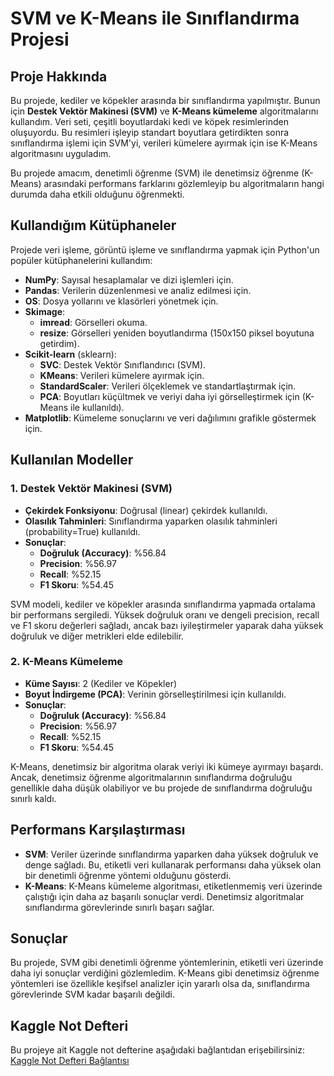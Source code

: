 # SVM ve K-Means ile Sınıflandırma Projesi

## Proje Hakkında

Bu projede, kediler ve köpekler arasında bir sınıflandırma yapılmıştır. Bunun için **Destek Vektör Makinesi (SVM)** ve **K-Means kümeleme** algoritmalarını kullandım. Veri seti, çeşitli boyutlardaki kedi ve köpek resimlerinden oluşuyordu. Bu resimleri işleyip standart boyutlara getirdikten sonra sınıflandırma işlemi için SVM'yi, verileri kümelere ayırmak için ise K-Means algoritmasını uyguladım.

Bu projede amacım, denetimli öğrenme (SVM) ile denetimsiz öğrenme (K-Means) arasındaki performans farklarını gözlemleyip bu algoritmaların hangi durumda daha etkili olduğunu öğrenmekti.

## Kullandığım Kütüphaneler

Projede veri işleme, görüntü işleme ve sınıflandırma yapmak için Python'un popüler kütüphanelerini kullandım:

- **NumPy**: Sayısal hesaplamalar ve dizi işlemleri için.
- **Pandas**: Verilerin düzenlenmesi ve analiz edilmesi için.
- **OS**: Dosya yollarını ve klasörleri yönetmek için.
- **Skimage**:
  - **imread**: Görselleri okuma.
  - **resize**: Görselleri yeniden boyutlandırma (150x150 piksel boyutuna getirdim).
- **Scikit-learn** (sklearn):
  - **SVC**: Destek Vektör Sınıflandırıcı (SVM).
  - **KMeans**: Verileri kümelere ayırmak için.
  - **StandardScaler**: Verileri ölçeklemek ve standartlaştırmak için.
  - **PCA**: Boyutları küçültmek ve veriyi daha iyi görselleştirmek için (K-Means ile kullanıldı).
- **Matplotlib**: Kümeleme sonuçlarını ve veri dağılımını grafikle göstermek için.
## Kullanılan Modeller

### 1. **Destek Vektör Makinesi (SVM)**

- **Çekirdek Fonksiyonu**: Doğrusal (linear) çekirdek kullanıldı.
- **Olasılık Tahminleri**: Sınıflandırma yaparken olasılık tahminleri (probability=True) kullanıldı.
- **Sonuçlar**:
  - **Doğruluk (Accuracy)**: %56.84
  - **Precision**: %56.97
  - **Recall**: %52.15
  - **F1 Skoru**: %54.45

SVM modeli, kediler ve köpekler arasında sınıflandırma yapmada ortalama bir performans sergiledi. Yüksek doğruluk oranı ve dengeli precision, recall ve F1 skoru değerleri sağladı, ancak bazı iyileştirmeler yaparak daha yüksek doğruluk ve diğer metrikleri elde edilebilir.

### 2. **K-Means Kümeleme**

- **Küme Sayısı**: 2 (Kediler ve Köpekler)
- **Boyut İndirgeme (PCA)**: Verinin görselleştirilmesi için kullanıldı.
- **Sonuçlar**:
  - **Doğruluk (Accuracy)**: %56.84
  - **Precision**: %56.97
  - **Recall**: %52.15
  - **F1 Skoru**: %54.45

K-Means, denetimsiz bir algoritma olarak veriyi iki kümeye ayırmayı başardı. Ancak, denetimsiz öğrenme algoritmalarının sınıflandırma doğruluğu genellikle daha düşük olabiliyor ve bu projede de sınıflandırma doğruluğu sınırlı kaldı.

## Performans Karşılaştırması

- **SVM**: Veriler üzerinde sınıflandırma yaparken daha yüksek doğruluk ve denge sağladı. Bu, etiketli veri kullanarak performansı daha yüksek olan bir denetimli öğrenme yöntemi olduğunu gösterdi.
- **K-Means**: K-Means kümeleme algoritması, etiketlenmemiş veri üzerinde çalıştığı için daha az başarılı sonuçlar verdi. Denetimsiz algoritmalar sınıflandırma görevlerinde sınırlı başarı sağlar.
## Sonuçlar

Bu projede, SVM gibi denetimli öğrenme yöntemlerinin, etiketli veri üzerinde daha iyi sonuçlar verdiğini gözlemledim. K-Means gibi denetimsiz öğrenme yöntemleri ise özellikle keşifsel analizler için yararlı olsa da, sınıflandırma görevlerinde SVM kadar başarılı değildi.

## Kaggle Not Defteri

Bu projeye ait Kaggle not defterine aşağıdaki bağlantıdan erişebilirsiniz:
[Kaggle Not Defteri Bağlantısı]([your_kaggle_notebook_link](https://www.kaggle.com/code/lknurkoparir/classification-with-svm-kmeans))
